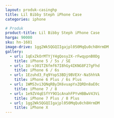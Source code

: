 ```yaml
---
layout: produk-casinghp
title: Lil Bibby Steph iPhone Case
categories: iphone

# Produk
product-title: Lil Bibby Steph iPhone Case
harga: 90000
sku: hn-1681
image-drive: 1gg2Wk5QGQIIgajpl050MqQu0ch8HrmDM
gallery:
  - url: 1qExZkOrMTYjY4gQosy2X-rFwqypnB0Dg
    title: iPhone 5 / 5s / SE
  - url: 1U-v301TZ6fmf67I8hGy4IKNG8F27gFhd
    title: iPhone 6 / 6s
  - url: 1Ezuhd3_Fq9YopS3BDj9BVEXr-Na5hhVA
    title: iPhone 6 Plus / 6s Plus
  - url: 1WMS3vi3QNqRByIK6vuapYxZQRDn8aE0c
    title: iPhone 7 / 8
  - url: 1e9ZV4qESfYY9O1cAnahFPYvHBBwV43Vi
    title: iPhone 7 Plus / 8 Plus
  - url: 1gg2Wk5QGQIIgajpl050MqQu0ch8HrmDM
    title: iPhone X
---
```

